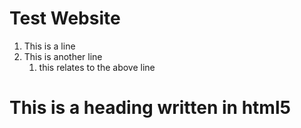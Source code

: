 # Test Website

1. This is a line
1. This is another line
   1. this relates to the above line

<h1> This is a heading written in html5</h1>
